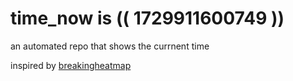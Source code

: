 # time_now is (( 1729911600749 ))

an automated repo that shows the currnent time

inspired by [breakingheatmap](https://github.com/breakingheatmap/breakingheatmap)